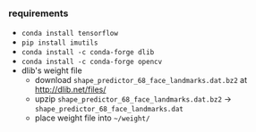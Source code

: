 ### requirements
- `conda install tensorflow`
- `pip install imutils`
- `conda install -c conda-forge dlib`
- `conda install -c conda-forge opencv`
- dlib's weight file
  - download `shape_predictor_68_face_landmarks.dat.bz2` at http://dlib.net/files/
  - upzip `shape_predictor_68_face_landmarks.dat.bz2` -> `shape_predictor_68_face_landmarks.dat`
  - place weight file into `~/weight/`
